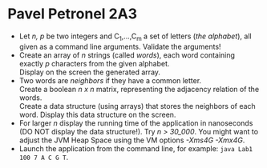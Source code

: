 # Pavel Petronel 2A3

<ul>
<li> Let <i>n, p</i> be two integers and C<sub>1</sub>,...,C<sub>m</sub> a set of letters (<i>the alphabet</i>), all given as a command line arguments. Validate the arguments!
</li><li> Create an array of <i>n</i> strings (called <i>words</i>), each word containing exactly <i>p</i> characters from the given alphabet. <br> 
Display on the screen the generated array.

</li><li> Two words are <i>neighbors</i> if they have a common letter.  <br>
Create a boolean <i>n x n</i> matrix, representing the adjacency relation of the words. <br>
Create a data structure (using arrays) that stores the neighbors of each word. Display this data structure on the screen.

</li><li> For larger <i>n</i> display the running time of the application in nanoseconds (DO NOT display the data structure!). 
Try <i>n &gt; 30_000</i>. You might want to adjust the JVM Heap Space using the VM options <i>-Xms4G -Xmx4G</i>.
</li><li> Launch the application from the command line, for example: <code>java Lab1 100 7 A C G T</code>.
</li>
</ul>
